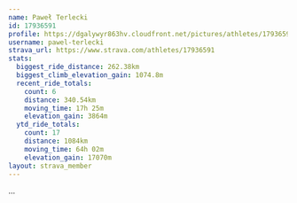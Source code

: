 ```yaml
---
name: Paweł Terlecki
id: 17936591
profile: https://dgalywyr863hv.cloudfront.net/pictures/athletes/17936591/5577025/4/large.jpg
username: pawel-terlecki
strava_url: https://www.strava.com/athletes/17936591
stats:
  biggest_ride_distance: 262.38km
  biggest_climb_elevation_gain: 1074.8m
  recent_ride_totals:
    count: 6
    distance: 340.54km
    moving_time: 17h 25m
    elevation_gain: 3864m
  ytd_ride_totals:
    count: 17
    distance: 1084km
    moving_time: 64h 02m
    elevation_gain: 17070m
layout: strava_member
--- 
```

...
